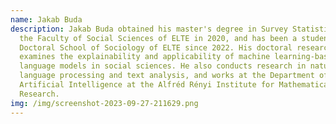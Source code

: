 ```yaml
---
name: Jakab Buda
description: Jakab Buda obtained his master's degree in Survey Statistics from
  the Faculty of Social Sciences of ELTE in 2020, and has been a student at the
  Doctoral School of Sociology of ELTE since 2022. His doctoral research
  examines the explainability and applicability of machine learning-based
  language models in social sciences. He also conducts research in natural
  language processing and text analysis, and works at the Department of
  Artificial Intelligence at the Alfréd Rényi Institute for Mathematical
  Research.
img: /img/screenshot-2023-09-27-211629.png
---
```

